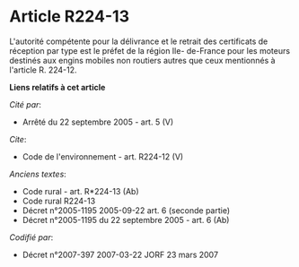 # Article R224-13

L'autorité compétente pour la délivrance et le retrait des certificats de réception par type est le préfet de la région Ile-
de-France pour les moteurs destinés aux engins mobiles non routiers autres que ceux mentionnés à l'article R. 224-12.

**Liens relatifs à cet article**

_Cité par_:

  - Arrêté du 22 septembre 2005 - art. 5 (V)

_Cite_:

  - Code de l'environnement - art. R224-12 (V)

_Anciens textes_:

  - Code rural - art. R*224-13 (Ab)
  - Code rural R224-13
  - Décret n°2005-1195 2005-09-22 art. 6 (seconde partie)
  - Décret n°2005-1195 du 22 septembre 2005 - art. 6 (Ab)

_Codifié par_:

  - Décret n°2007-397 2007-03-22 JORF 23 mars 2007
